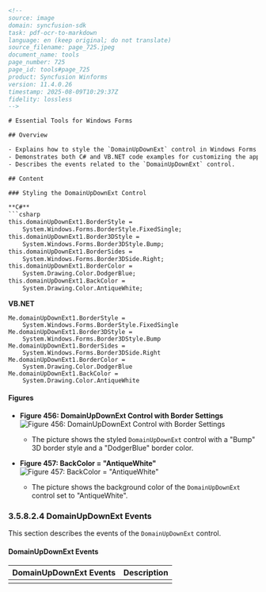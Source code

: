 ```html
<!-- 
source: image
domain: syncfusion-sdk
task: pdf-ocr-to-markdown
language: en (keep original; do not translate)
source_filename: page_725.jpeg
document_name: tools
page_number: 725
page_id: tools#page_725
product: Syncfusion Winforms
version: 11.4.0.26
timestamp: 2025-08-09T10:29:37Z
fidelity: lossless
-->

# Essential Tools for Windows Forms

## Overview

- Explains how to style the `DomainUpDownExt` control in Windows Forms using properties like `BorderStyle`, `Border3DStyle`, `BorderSides`, `BorderColor`, and `BackColor`.
- Demonstrates both C# and VB.NET code examples for customizing the appearance of the control.
- Describes the events related to the `DomainUpDownExt` control.

## Content

### Styling the DomainUpDownExt Control

**C#**
```csharp
this.domainUpDownExt1.BorderStyle =
    System.Windows.Forms.BorderStyle.FixedSingle;
this.domainUpDownExt1.Border3DStyle =
    System.Windows.Forms.Border3DStyle.Bump;
this.domainUpDownExt1.BorderSides =
    System.Windows.Forms.Border3DSide.Right;
this.domainUpDownExt1.BorderColor =
    System.Drawing.Color.DodgerBlue;
this.domainUpDownExt1.BackColor =
    System.Drawing.Color.AntiqueWhite;
```

**VB.NET**
```vbnet
Me.domainUpDownExt1.BorderStyle =
    System.Windows.Forms.BorderStyle.FixedSingle
Me.domainUpDownExt1.Border3DStyle =
    System.Windows.Forms.Border3DStyle.Bump
Me.domainUpDownExt1.BorderSides =
    System.Windows.Forms.Border3DSide.Right
Me.domainUpDownExt1.BorderColor =
    System.Drawing.Color.DodgerBlue
Me.domainUpDownExt1.BackColor =
    System.Drawing.Color.AntiqueWhite
```

#### Figures

- **Figure 456: DomainUpDownExt Control with Border Settings**
  ![Figure 456: DomainUpDownExt Control with Border Settings](image_url)
  - The picture shows the styled `DomainUpDownExt` control with a "Bump" 3D border style and a "DodgerBlue" border color.

- **Figure 457: BackColor = "AntiqueWhite"**
  ![Figure 457: BackColor = "AntiqueWhite"](image_url)
  - The picture shows the background color of the `DomainUpDownExt` control set to "AntiqueWhite".

### 3.5.8.2.4 DomainUpDownExt Events

This section describes the events of the `DomainUpDownExt` control.

#### DomainUpDownExt Events

| DomainUpDownExt Events | Description |
|------------------------|-------------|
|                        |             |

<!-- tags: [windowsforms, domainupdownext, border, style, event Handling] keywords: [DomainUpDownExt, BorderStyle, Border3DStyle, BorderSides, BorderColor, BackColor] -->
```